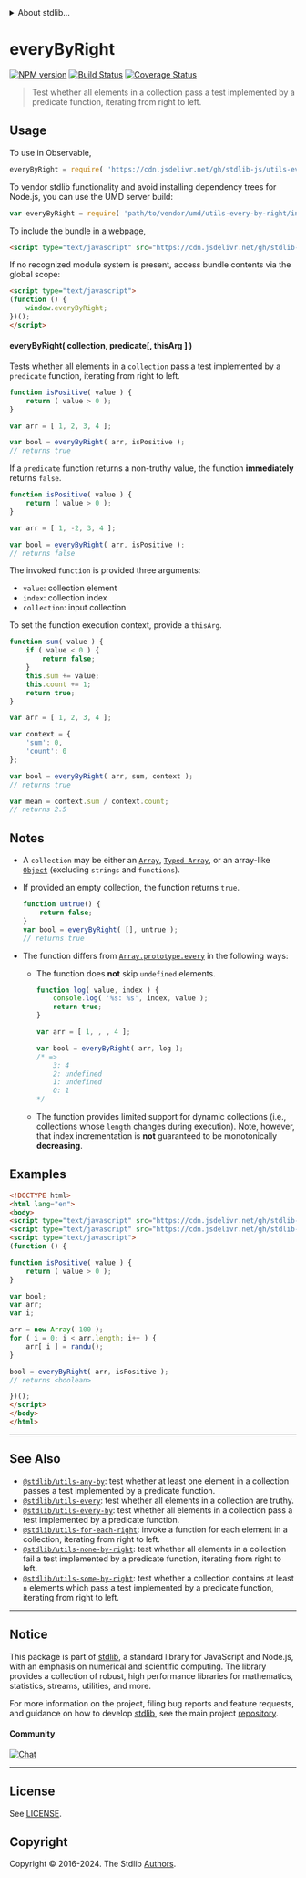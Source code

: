 <!--

@license Apache-2.0

Copyright (c) 2018 The Stdlib Authors.

Licensed under the Apache License, Version 2.0 (the "License");
you may not use this file except in compliance with the License.
You may obtain a copy of the License at

   http://www.apache.org/licenses/LICENSE-2.0

Unless required by applicable law or agreed to in writing, software
distributed under the License is distributed on an "AS IS" BASIS,
WITHOUT WARRANTIES OR CONDITIONS OF ANY KIND, either express or implied.
See the License for the specific language governing permissions and
limitations under the License.

-->


<details>
  <summary>
    About stdlib...
  </summary>
  <p>We believe in a future in which the web is a preferred environment for numerical computation. To help realize this future, we've built stdlib. stdlib is a standard library, with an emphasis on numerical and scientific computation, written in JavaScript (and C) for execution in browsers and in Node.js.</p>
  <p>The library is fully decomposable, being architected in such a way that you can swap out and mix and match APIs and functionality to cater to your exact preferences and use cases.</p>
  <p>When you use stdlib, you can be absolutely certain that you are using the most thorough, rigorous, well-written, studied, documented, tested, measured, and high-quality code out there.</p>
  <p>To join us in bringing numerical computing to the web, get started by checking us out on <a href="https://github.com/stdlib-js/stdlib">GitHub</a>, and please consider <a href="https://opencollective.com/stdlib">financially supporting stdlib</a>. We greatly appreciate your continued support!</p>
</details>

# everyByRight

[![NPM version][npm-image]][npm-url] [![Build Status][test-image]][test-url] [![Coverage Status][coverage-image]][coverage-url] <!-- [![dependencies][dependencies-image]][dependencies-url] -->

> Test whether all elements in a collection pass a test implemented by a predicate function, iterating from right to left.

<!-- Section to include introductory text. Make sure to keep an empty line after the intro `section` element and another before the `/section` close. -->

<section class="intro">

</section>

<!-- /.intro -->

<!-- Package usage documentation. -->



<section class="usage">

## Usage

To use in Observable,

```javascript
everyByRight = require( 'https://cdn.jsdelivr.net/gh/stdlib-js/utils-every-by-right@v0.2.1-umd/browser.js' )
```

To vendor stdlib functionality and avoid installing dependency trees for Node.js, you can use the UMD server build:

```javascript
var everyByRight = require( 'path/to/vendor/umd/utils-every-by-right/index.js' )
```

To include the bundle in a webpage,

```html
<script type="text/javascript" src="https://cdn.jsdelivr.net/gh/stdlib-js/utils-every-by-right@v0.2.1-umd/browser.js"></script>
```

If no recognized module system is present, access bundle contents via the global scope:

```html
<script type="text/javascript">
(function () {
    window.everyByRight;
})();
</script>
```

#### everyByRight( collection, predicate\[, thisArg ] )

Tests whether all elements in a `collection` pass a test implemented by a `predicate` function, iterating from right to left.

```javascript
function isPositive( value ) {
    return ( value > 0 );
}

var arr = [ 1, 2, 3, 4 ];

var bool = everyByRight( arr, isPositive );
// returns true
```

If a `predicate` function returns a non-truthy value, the function **immediately** returns `false`.

```javascript
function isPositive( value ) {
    return ( value > 0 );
}

var arr = [ 1, -2, 3, 4 ];

var bool = everyByRight( arr, isPositive );
// returns false
```

The invoked `function` is provided three arguments:

-   `value`: collection element
-   `index`: collection index
-   `collection`: input collection

To set the function execution context, provide a `thisArg`.

```javascript
function sum( value ) {
    if ( value < 0 ) {
        return false;
    }
    this.sum += value;
    this.count += 1;
    return true;
}

var arr = [ 1, 2, 3, 4 ];

var context = {
    'sum': 0,
    'count': 0
};

var bool = everyByRight( arr, sum, context );
// returns true

var mean = context.sum / context.count;
// returns 2.5
```

</section>

<!-- /.usage -->

<!-- Package usage notes. Make sure to keep an empty line after the `section` element and another before the `/section` close. -->

<section class="notes">

## Notes

-   A `collection` may be either an [`Array`][mdn-array], [`Typed Array`][mdn-typed-array], or an array-like [`Object`][mdn-object] (excluding `strings` and `functions`).

-   If provided an empty collection, the function returns `true`.

    ```javascript
    function untrue() {
        return false;
    }
    var bool = everyByRight( [], untrue );
    // returns true
    ```

-   The function differs from [`Array.prototype.every`][mdn-array-every] in the following ways:

    -   The function does **not** skip `undefined` elements.

        <!-- eslint-disable no-sparse-arrays, stdlib/doctest-marker -->

        ```javascript
        function log( value, index ) {
            console.log( '%s: %s', index, value );
            return true;
        }

        var arr = [ 1, , , 4 ];

        var bool = everyByRight( arr, log );
        /* =>
            3: 4
            2: undefined
            1: undefined
            0: 1
        */
        ```

    -   The function provides limited support for dynamic collections (i.e., collections whose `length` changes during execution). Note, however, that index incrementation is **not** guaranteed to be monotonically **decreasing**.

</section>

<!-- /.notes -->

<!-- Package usage examples. -->

<section class="examples">

## Examples

<!-- eslint no-undef: "error" -->

```html
<!DOCTYPE html>
<html lang="en">
<body>
<script type="text/javascript" src="https://cdn.jsdelivr.net/gh/stdlib-js/random-base-randu@umd/browser.js"></script>
<script type="text/javascript" src="https://cdn.jsdelivr.net/gh/stdlib-js/utils-every-by-right@v0.2.1-umd/browser.js"></script>
<script type="text/javascript">
(function () {

function isPositive( value ) {
    return ( value > 0 );
}

var bool;
var arr;
var i;

arr = new Array( 100 );
for ( i = 0; i < arr.length; i++ ) {
    arr[ i ] = randu();
}

bool = everyByRight( arr, isPositive );
// returns <boolean>

})();
</script>
</body>
</html>
```

</section>

<!-- /.examples -->

<!-- Section to include cited references. If references are included, add a horizontal rule *before* the section. Make sure to keep an empty line after the `section` element and another before the `/section` close. -->

<section class="references">

</section>

<!-- /.references -->

<!-- Section for related `stdlib` packages. Do not manually edit this section, as it is automatically populated. -->

<section class="related">

* * *

## See Also

-   <span class="package-name">[`@stdlib/utils-any-by`][@stdlib/utils/any-by]</span><span class="delimiter">: </span><span class="description">test whether at least one element in a collection passes a test implemented by a predicate function.</span>
-   <span class="package-name">[`@stdlib/utils-every`][@stdlib/utils/every]</span><span class="delimiter">: </span><span class="description">test whether all elements in a collection are truthy.</span>
-   <span class="package-name">[`@stdlib/utils-every-by`][@stdlib/utils/every-by]</span><span class="delimiter">: </span><span class="description">test whether all elements in a collection pass a test implemented by a predicate function.</span>
-   <span class="package-name">[`@stdlib/utils-for-each-right`][@stdlib/utils/for-each-right]</span><span class="delimiter">: </span><span class="description">invoke a function for each element in a collection, iterating from right to left.</span>
-   <span class="package-name">[`@stdlib/utils-none-by-right`][@stdlib/utils/none-by-right]</span><span class="delimiter">: </span><span class="description">test whether all elements in a collection fail a test implemented by a predicate function, iterating from right to left.</span>
-   <span class="package-name">[`@stdlib/utils-some-by-right`][@stdlib/utils/some-by-right]</span><span class="delimiter">: </span><span class="description">test whether a collection contains at least `n` elements which pass a test implemented by a predicate function, iterating from right to left.</span>

</section>

<!-- /.related -->

<!-- Section for all links. Make sure to keep an empty line after the `section` element and another before the `/section` close. -->


<section class="main-repo" >

* * *

## Notice

This package is part of [stdlib][stdlib], a standard library for JavaScript and Node.js, with an emphasis on numerical and scientific computing. The library provides a collection of robust, high performance libraries for mathematics, statistics, streams, utilities, and more.

For more information on the project, filing bug reports and feature requests, and guidance on how to develop [stdlib][stdlib], see the main project [repository][stdlib].

#### Community

[![Chat][chat-image]][chat-url]

---

## License

See [LICENSE][stdlib-license].


## Copyright

Copyright &copy; 2016-2024. The Stdlib [Authors][stdlib-authors].

</section>

<!-- /.stdlib -->

<!-- Section for all links. Make sure to keep an empty line after the `section` element and another before the `/section` close. -->

<section class="links">

[npm-image]: http://img.shields.io/npm/v/@stdlib/utils-every-by-right.svg
[npm-url]: https://npmjs.org/package/@stdlib/utils-every-by-right

[test-image]: https://github.com/stdlib-js/utils-every-by-right/actions/workflows/test.yml/badge.svg?branch=v0.2.1
[test-url]: https://github.com/stdlib-js/utils-every-by-right/actions/workflows/test.yml?query=branch:v0.2.1

[coverage-image]: https://img.shields.io/codecov/c/github/stdlib-js/utils-every-by-right/main.svg
[coverage-url]: https://codecov.io/github/stdlib-js/utils-every-by-right?branch=main

<!--

[dependencies-image]: https://img.shields.io/david/stdlib-js/utils-every-by-right.svg
[dependencies-url]: https://david-dm.org/stdlib-js/utils-every-by-right/main

-->

[chat-image]: https://img.shields.io/gitter/room/stdlib-js/stdlib.svg
[chat-url]: https://app.gitter.im/#/room/#stdlib-js_stdlib:gitter.im

[stdlib]: https://github.com/stdlib-js/stdlib

[stdlib-authors]: https://github.com/stdlib-js/stdlib/graphs/contributors

[umd]: https://github.com/umdjs/umd
[es-module]: https://developer.mozilla.org/en-US/docs/Web/JavaScript/Guide/Modules

[deno-url]: https://github.com/stdlib-js/utils-every-by-right/tree/deno
[deno-readme]: https://github.com/stdlib-js/utils-every-by-right/blob/deno/README.md
[umd-url]: https://github.com/stdlib-js/utils-every-by-right/tree/umd
[umd-readme]: https://github.com/stdlib-js/utils-every-by-right/blob/umd/README.md
[esm-url]: https://github.com/stdlib-js/utils-every-by-right/tree/esm
[esm-readme]: https://github.com/stdlib-js/utils-every-by-right/blob/esm/README.md
[branches-url]: https://github.com/stdlib-js/utils-every-by-right/blob/main/branches.md

[stdlib-license]: https://raw.githubusercontent.com/stdlib-js/utils-every-by-right/main/LICENSE

[mdn-array]: https://developer.mozilla.org/en-US/docs/Web/JavaScript/Reference/Global_Objects/Array

[mdn-typed-array]: https://developer.mozilla.org/en-US/docs/Web/JavaScript/Reference/Global_Objects/TypedArray

[mdn-object]: https://developer.mozilla.org/en-US/docs/Web/JavaScript/Reference/Global_Objects/Object

[mdn-array-every]: https://developer.mozilla.org/en-US/docs/Web/JavaScript/Reference/Global_Objects/Array/every

<!-- <related-links> -->

[@stdlib/utils/any-by]: https://github.com/stdlib-js/utils-any-by/tree/umd

[@stdlib/utils/every]: https://github.com/stdlib-js/utils-every/tree/umd

[@stdlib/utils/every-by]: https://github.com/stdlib-js/utils-every-by/tree/umd

[@stdlib/utils/for-each-right]: https://github.com/stdlib-js/utils-for-each-right/tree/umd

[@stdlib/utils/none-by-right]: https://github.com/stdlib-js/utils-none-by-right/tree/umd

[@stdlib/utils/some-by-right]: https://github.com/stdlib-js/utils-some-by-right/tree/umd

<!-- </related-links> -->

</section>

<!-- /.links -->
